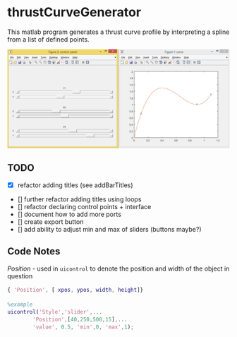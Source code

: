 # thrustCurveGenerator

This matlab program generates a thrust curve profile by interpreting a spline from a list of defined points.

![Curve Tool working](runningExample.png)

## TODO

- [x] refactor adding titles (see addBarTitles)
- [] further refactor adding titles using loops
- [] refactor declaring control points + interface
- [] document how to add more ports
- [] create export button
- [] add ability to adjust min and max of sliders (buttons maybe?)


## Code Notes

*Position* - used in `uicontrol` to denote the position and width of the object in question

``` matlab
{ 'Position', [ xpos, ypos, width, height]}

%example
uicontrol('Style','slider',...
		'Position',[40,250,500,15],...
        'value', 0.5, 'min',0, 'max',1); 
```